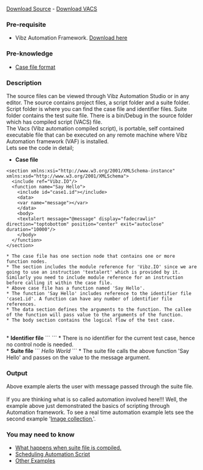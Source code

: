[Download Source](http://vauto.googlecode.com/files/HelloWorld.zip) - [Download VACS](http://vauto.googlecode.com/files/HelloWorldVacs.zip)

### Pre-requisite ###
  * Vibz Automation Framework. [Download here](http://code.google.com/p/vauto/downloads/list?can=3&q=&colspec=Filename+Summary+Uploaded+Size+DownloadCount)

### Pre-knowledge ###
  * [Case file format](http://code.google.com/p/vauto/wiki/UsingVibzAutomationStudio#Writing_case_function)

### Description ###
The source files can be viewed through Vibz Automation Studio or in any editor. The source contains project files, a script folder and a suite folder. Script folder is where you can find the case file and identifier files. Suite folder contains the test suite file. There is a bin/Debug in the source folder which has compiled script (VACS) file.<br />
The Vacs (Vibz automation compiled script), is portable, self contained executable file that can be executed on any remote machine where Vibz Automation framework (VAF) is installed.<br />
Lets see the code in detail;<br />
  * <b>Case file</b>
```
<section xmlns:xsi="http://www.w3.org/2001/XMLSchema-instance" xmlns:xsd="http://www.w3.org/2001/XMLSchema">
  <include ref="Vibz.IO"/>
  <function name="Say Hello">
    <include id="case1.id"></include>
    <data>
	<var name="message"></var>
    </data>
    <body>
	<textalert message="@message" display="fadecrawlin" direction="toptobottom" position="center" exit="autoclose" duration="10000"/>
    </body>
  </function>
</section>
```
    * The case file has one section node that contains one or more function nodes.
    * The section includes the module reference for 'Vibz.IO' since we are going to use an instruction 'textalert' which is provided by it. Similarly you need to include module reference for an instruction before calling it within the case file.
    * Above case file has a function named 'Say Hello'.
    * The function 'Say Hello' includes reference to the identifier file 'case1.id'. A function can have any number of identifier file references.
    * The data section defines the arguments to the function. The callee of the function will pass value to the arguments of the function.
    * The body section contains the logical flow of the test case.
<br />
  * <b>Identifier file</b>
```
<controls xmlns:xsi="http://www.w3.org/2001/XMLSchema-instance" xmlns:xsd="http://www.w3.org/2001/XMLSchema">

</controls>
```
    * There is no identifier for the current test case, hence no control node is needed.
<br />
  * <b>Suite file</b>
```
<?xml version="1.0" encoding="utf-8"?>
<suite xmlns:xsi="http://www.w3.org/2001/XMLSchema-instance" xmlns:xsd="http://www.w3.org/2001/XMLSchema" name="suite1" ref="Suite/suite1">
  <function name="Say Hello" ref="Script/case1/Say Hello">
    <data>
      <var name="message" source="Internal" type="Scalar">Hello World</var>
    </data>
  </function>
</suite>
```
    * The suite file calls the above function 'Say Hello' and passes on the value to the message argument.

### Output ###
Above example alerts the user with message passed through the suite file.
<br /><br />
If you are thinking what is so called automation involved here!!! Well, the example above just demonstrated the basics of scripting through Automation framework. To see a real time automation example lets see the second example '[Image collection.](http://code.google.com/p/vauto/wiki/ExampleImageCollection)'.

### You may need to know ###
  * [What happens when suite file is compiled.](http://code.google.com/p/vauto/wiki/BuildingTestSuite)
  * [Scheduling Automation Script](SchedulingAutomationScript.md)
  * [Other Examples](http://code.google.com/p/vauto/wiki/Examples)